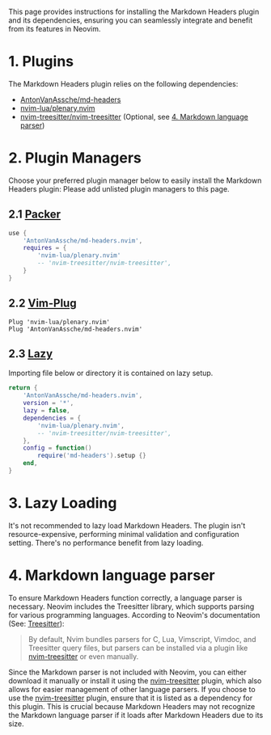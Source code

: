 This page provides instructions for installing the Markdown Headers plugin and its dependencies, ensuring you can seamlessly integrate and benefit from its features in Neovim.

# 1. Plugins

The Markdown Headers plugin relies on the following dependencies:

-   [AntonVanAssche/md-headers](https://github.com/AntonVanAssche/md-headers.nvim)
-   [nvim-lua/plenary.nvim](https://github.com/nvim-lua/plenary.nvim)
-   [nvim-treesitter/nvim-treesitter](https://github.com/nvim-treesitter/nvim-treesitter) (Optional, see [4. Markdown language parser](#4-markdown-language-parser))
# 2. Plugin Managers


Choose your preferred plugin manager below to easily install the Markdown Headers plugin:
Please add unlisted plugin managers to this page.

## 2.1 [Packer](https://github.com/wbthomason/packer.nvim)

```lua
use {
    'AntonVanAssche/md-headers.nvim',
    requires = {
        'nvim-lua/plenary.nvim'
        -- 'nvim-treesitter/nvim-treesitter',
    }
}
```

## 2.2 [Vim-Plug](https://github.com/junegunn/vim-plug)

```vim
Plug 'nvim-lua/plenary.nvim'
Plug 'AntonVanAssche/md-headers.nvim'
```

## 2.3 [Lazy](https://github.com/folke/lazy.nvim)

Importing file below or directory it is contained on lazy setup.

```lua
return {
    'AntonVanAssche/md-headers.nvim',
    version = '*',
    lazy = false,
    dependencies = {
        'nvim-lua/plenary.nvim',
        -- 'nvim-treesitter/nvim-treesitter',
    },
    config = function()
        require('md-headers').setup {}
    end,
}
```

# 3. Lazy Loading

It's not recommended to lazy load Markdown Headers. The plugin isn't resource-expensive, performing minimal validation and configuration setting. There's no performance benefit from lazy loading.

# 4. Markdown language parser

To ensure Markdown Headers function correctly, a language parser is necessary. Neovim includes the Treesitter library, which supports parsing for various programming languages. According to Neovim's documentation (See: [Treesitter](https://neovim.io/doc/user/treesitter.html#_parser-files)):

> By default, Nvim bundles parsers for C, Lua, Vimscript, Vimdoc, and Treesitter query files, but parsers can be installed via a plugin like [nvim-treesitter](https://github.com/nvim-treesitter/nvim-treesitter) or even manually.

Since the Markdown parser is not included with Neovim, you can either download it manually or install it using the [nvim-treesitter](https://github.com/nvim-treesitter/nvim-treesitter) plugin, which also allows for easier management of other language parsers. If you choose to use the [nvim-treesitter](https://github.com/nvim-treesitter/nvim-treesitter) plugin, ensure that it is listed as a dependency for this plugin. This is crucial because Markdown Headers may not recognize the Markdown language parser if it loads after Markdown Headers due to its size.
